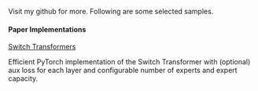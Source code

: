 Visit my github for more. Following are some selected samples.

#### Paper Implementations
[Switch Transformers](https://github.com/srishti-git1110/torch-switch-transformers)

Efficient PyTorch implementation of the Switch Transformer with (optional) aux loss for each layer and configurable number of experts and expert capacity.